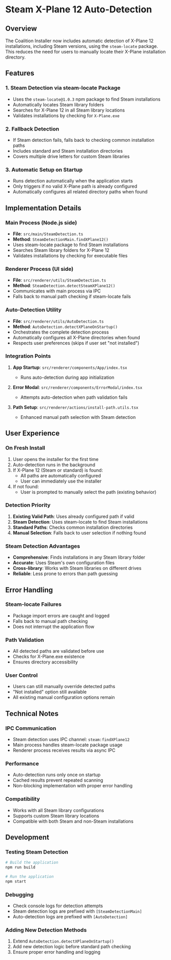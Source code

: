 # Steam X-Plane 12 Auto-Detection

## Overview

The Coalition Installer now includes automatic detection of X-Plane 12 installations, including Steam versions, using the `steam-locate` package. This reduces the need for users to manually locate their X-Plane installation directory.

## Features

### 1. Steam Detection via steam-locate Package
- Uses the `steam-locate@1.0.3` npm package to find Steam installations
- Automatically locates Steam library folders
- Searches for X-Plane 12 in all Steam library locations
- Validates installations by checking for `X-Plane.exe`

### 2. Fallback Detection
- If Steam detection fails, falls back to checking common installation paths
- Includes standard and Steam installation directories
- Covers multiple drive letters for custom Steam libraries

### 3. Automatic Setup on Startup
- Runs detection automatically when the application starts
- Only triggers if no valid X-Plane path is already configured
- Automatically configures all related directory paths when found

## Implementation Details

### Main Process (Node.js side)
- **File**: `src/main/SteamDetection.ts`
- **Method**: `SteamDetectionMain.findXPlane12()`
- Uses steam-locate package to find Steam installations
- Searches Steam library folders for X-Plane 12
- Validates installations by checking for executable files

### Renderer Process (UI side)
- **File**: `src/renderer/utils/SteamDetection.ts`
- **Method**: `SteamDetection.detectSteamXPlane12()`
- Communicates with main process via IPC
- Falls back to manual path checking if steam-locate fails

### Auto-Detection Utility
- **File**: `src/renderer/utils/AutoDetection.ts`
- **Method**: `AutoDetection.detectXPlaneOnStartup()`
- Orchestrates the complete detection process
- Automatically configures all X-Plane directories when found
- Respects user preferences (skips if user set "not installed")

### Integration Points
1. **App Startup**: `src/renderer/components/App/index.tsx`
   - Runs auto-detection during app initialization
   
2. **Error Modal**: `src/renderer/components/ErrorModal/index.tsx`
   - Attempts auto-detection when path validation fails
   
3. **Path Setup**: `src/renderer/actions/install-path.utils.tsx`
   - Enhanced manual path selection with Steam detection

## User Experience

### On Fresh Install
1. User opens the installer for the first time
2. Auto-detection runs in the background
3. If X-Plane 12 (Steam or standard) is found:
   - All paths are automatically configured
   - User can immediately use the installer
4. If not found:
   - User is prompted to manually select the path (existing behavior)

### Detection Priority
1. **Existing Valid Path**: Uses already configured path if valid
2. **Steam Detection**: Uses steam-locate to find Steam installations
3. **Standard Paths**: Checks common installation directories
4. **Manual Selection**: Falls back to user selection if nothing found

### Steam Detection Advantages
- **Comprehensive**: Finds installations in any Steam library folder
- **Accurate**: Uses Steam's own configuration files
- **Cross-library**: Works with Steam libraries on different drives
- **Reliable**: Less prone to errors than path guessing

## Error Handling

### Steam-locate Failures
- Package import errors are caught and logged
- Falls back to manual path checking
- Does not interrupt the application flow

### Path Validation
- All detected paths are validated before use
- Checks for X-Plane.exe existence
- Ensures directory accessibility

### User Control
- Users can still manually override detected paths
- "Not installed" option still available
- All existing manual configuration options remain

## Technical Notes

### IPC Communication
- Steam detection uses IPC channel: `steam:findXPlane12`
- Main process handles steam-locate package usage
- Renderer process receives results via async IPC

### Performance
- Auto-detection runs only once on startup
- Cached results prevent repeated scanning
- Non-blocking implementation with proper error handling

### Compatibility
- Works with all Steam library configurations
- Supports custom Steam library locations
- Compatible with both Steam and non-Steam installations

## Development

### Testing Steam Detection
```bash
# Build the application
npm run build

# Run the application
npm start
```

### Debugging
- Check console logs for detection attempts
- Steam detection logs are prefixed with `[SteamDetectionMain]`
- Auto-detection logs are prefixed with `[AutoDetection]`

### Adding New Detection Methods
1. Extend `AutoDetection.detectXPlaneOnStartup()`
2. Add new detection logic before standard path checking
3. Ensure proper error handling and logging
